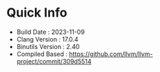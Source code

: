 # Quick Info
* Build Date : 2023-11-09
* Clang Version : 17.0.4
* Binutils Version : 2.40
* Compiled Based : https://github.com/llvm/llvm-project/commit/309d5514
